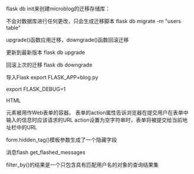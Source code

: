 flask db init来创建microblog的迁移存储库：


不会对数据库进行任何更改，只会生成迁移脚本
flask db migrate -m "users table"

upgrade()函数应用迁移，downgrade()函数回滚迁移

更新到最新版本
flask db upgrade


回滚上次的迁移
flask db downgrade

导入Flask
export FLASK_APP=blog.py


export FLASK_DEBUG=1

HTML<form>元素被用作Web表单的容器。 表单的action属性告诉浏览器在提交用户在表单中输入的信息时应该请求的URL
action设置为空字符串时，表单将被提交给当前地址栏中的URL

form.hidden_tag()模板参数生成了一个隐藏字段

消息flash
get_flashed_messages

filter_by()的结果是一个只包含具有匹配用户名的对象的查询结果集


